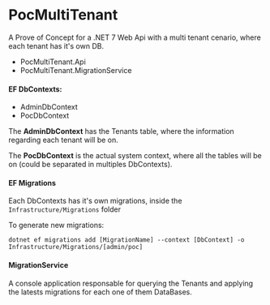 ﻿# PocMultiTenant

A Prove of Concept for a .NET 7 Web Api with a multi tenant cenario,
where each tenant has it's own DB.

- PocMultiTenant.Api
- PocMultiTenant.MigrationService

#### EF DbContexts:
- AdminDbContext
- PocDbContext

The **AdminDbContext** has the Tenants table, where 
the information regarding each tenant will be on.

The **PocDbContext** is the actual system context, where all
the tables will be on (could be separated in multiples DbContexts).

#### EF Migrations

Each DbContexts has it's own migrations, inside the
`Infrastructure/Migrations` folder

To generate new migrations:

`dotnet ef migrations add [MigrationName] --context [DbContext] -o Infrastructure/Migrations/[admin/poc]` 

#### MigrationService

A console application responsable for querying the Tenants
and applying the latests migrations for each one of them DataBases.


